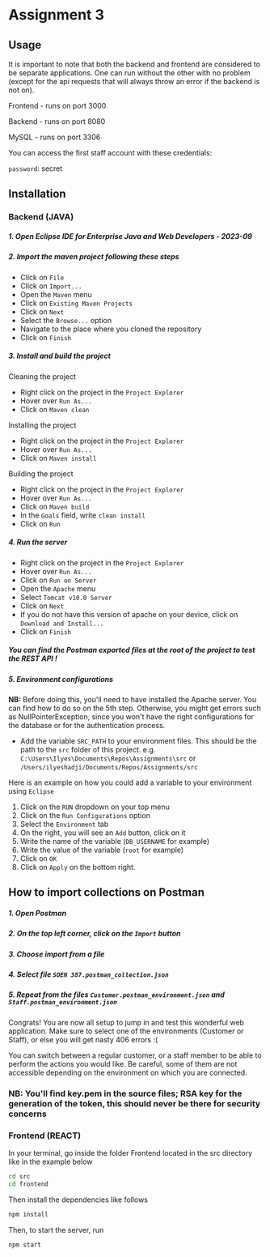 # Assignment 3

## Usage

It is important to note that both the backend and frontend are considered to be separate applications. One can run without the other with no problem (except for the api requests that will always throw an error if the backend is not on).

Frontend - runs on port 3000

Backend - runs on port 8080

MySQL - runs on port 3306

You can access the first staff account with these credentials:

`password`: secret

## Installation

### Backend (JAVA)

##### 1. Open Eclipse IDE for Enterprise Java and Web Developers - 2023-09

##### 2. Import the maven project following these steps

-   Click on `File`
-   Click on `Import...`
-   Open the `Maven` menu
-   Click on `Existing Maven Projects`
-   Click on `Next`
-   Select the `Browse...` option
-   Navigate to the place where you cloned the repository
-   Click on `Finish`

##### 3. Install and build the project

Cleaning the project

-   Right click on the project in the `Project Explorer`
-   Hover over `Run As...`
-   Click on `Maven clean`

Installing the project

-   Right click on the project in the `Project Explorer`
-   Hover over `Run As...`
-   Click on `Maven install`

Building the project

-   Right click on the project in the `Project Explorer`
-   Hover over `Run As...`
-   Click on `Maven build`
-   In the `Goals` field, write `clean install`
-   Click on `Run`

##### 4. Run the server

-   Right click on the project in the `Project Explorer`
- 	Hover over `Run As...`
-	Click on `Run on Server`
-   Open the `Apache` menu
-   Select `Tomcat v10.0 Server`
-   Click on `Next`
-   If you do not have this version of apache on your device, click on `Download and Install...`
-   Click on `Finish`

##### You can find the Postman exported files at the root of the project to test the REST API !

##### 5. Environment configurations

**NB:** Before doing this, you'll need to have installed the Apache server. You can find how to do so on the 5th step. Otherwise, you might get errors such as NullPointerException, since you won't have the right configurations for the database or for the authentication process.

-   Add the variable `SRC_PATH` to your environment files. This should be the path to the `src` folder of this project.
    e.g. `C:\Users\Ilyes\Documents\Repos\Assignments\src` or `/Users/ilyeshadji/Documents/Repos/Assignments/src`

Here is an example on how you could add a variable to your environment using `Eclipse`

1. Click on the `RUN` dropdown on your top menu
2. Click on the `Run Configurations` option
3. Select the `Environment` tab
4. On the right, you will see an `Add` button, click on it
5. Write the name of the variable (`DB_USERNAME` for example)
6. Write the value of the variable (`root` for example)
7. Click on `OK`
8. Click on `Apply` on the bottom right.

## How to import collections on Postman

##### 1. Open Postman

##### 2. On the top left corner, click on the `Import` button

##### 3. Choose import from a file

##### 4. Select file `SOEN 387.postman_collection.json`

##### 5. Repeat from the files `Customer.postman_environment.json` and `Staff.postman_environment.json`

Congrats! You are now all setup to jump in and test this wonderful web application. Make sure to select one of the environments (Customer or Staff), or else you will get nasty 406 errors :(

You can switch between a regular customer, or a staff member to be able to perform the actions you would like. Be careful, some of them are not accessible depending on the environment on which you are connected.

### **NB:** You'll find key.pem in the source files; RSA key for the generation of the token, this should never be there for security concerns

### Frontend (REACT)

In your terminal, go inside the folder Frontend located in the src directory like in the example below

```bash
cd src
cd frontend
```

Then install the dependencies like follows

```bash
npm install
```

Then, to start the server, run

```bash
npm start
```
